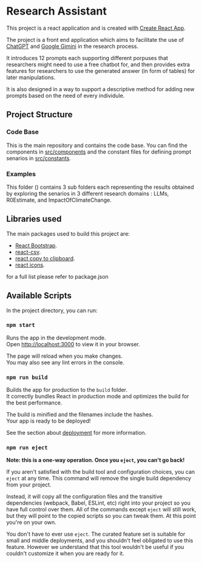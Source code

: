 # Research Assistant
This project is a react application and is created with [Create React App](https://github.com/facebook/create-react-app). 

The project is a front end application which aims to facilitate the use of [ChatGPT](https://chat.openai.com/) and [Google Gimini](https://gemini.google.com/app) in the research process.

It introduces 12 prompts each supporting different porpuses that researchers might need to use a free chatbot for, and then provides extra features for researchers to use the generated answer (in form of tables) for later manipulations.

It is also designed in a way to support a descriptive method for adding new prompts based on the need of every individule.

## Project Structure
### Code Base
This is the main repository and contains the code base. You can find the components in [src/components](src/components) and the constant files for defining prompt senarios in [src/constants](src/constants).
### Examples
This folder () contains 3 sub folders each representing the results obtained by exploring the senarios in 3 different research domains : LLMs, R0Estimate, and ImpactOfClimateChange.

## Libraries used
The main packages used to build this project are:
  * [React Bootstrap](https://react-bootstrap.netlify.app/).
  * [react-csv](https://github.com/react-csv/react-csv#readme).
  * [react copy to clipboard](https://github.com/nkbt/react-copy-to-clipboard).
  * [react icons](https://react-icons.github.io/react-icons/).
  
  for a full list please refer to package.json
  
## Available Scripts

In the project directory, you can run:

### `npm start`

Runs the app in the development mode.\
Open [http://localhost:3000](http://localhost:3000) to view it in your browser.

The page will reload when you make changes.\
You may also see any lint errors in the console.

### `npm run build`

Builds the app for production to the `build` folder.\
It correctly bundles React in production mode and optimizes the build for the best performance.

The build is minified and the filenames include the hashes.\
Your app is ready to be deployed!

See the section about [deployment](https://facebook.github.io/create-react-app/docs/deployment) for more information.

### `npm run eject`

**Note: this is a one-way operation. Once you `eject`, you can't go back!**

If you aren't satisfied with the build tool and configuration choices, you can `eject` at any time. This command will remove the single build dependency from your project.

Instead, it will copy all the configuration files and the transitive dependencies (webpack, Babel, ESLint, etc) right into your project so you have full control over them. All of the commands except `eject` will still work, but they will point to the copied scripts so you can tweak them. At this point you're on your own.

You don't have to ever use `eject`. The curated feature set is suitable for small and middle deployments, and you shouldn't feel obligated to use this feature. However we understand that this tool wouldn't be useful if you couldn't customize it when you are ready for it.
